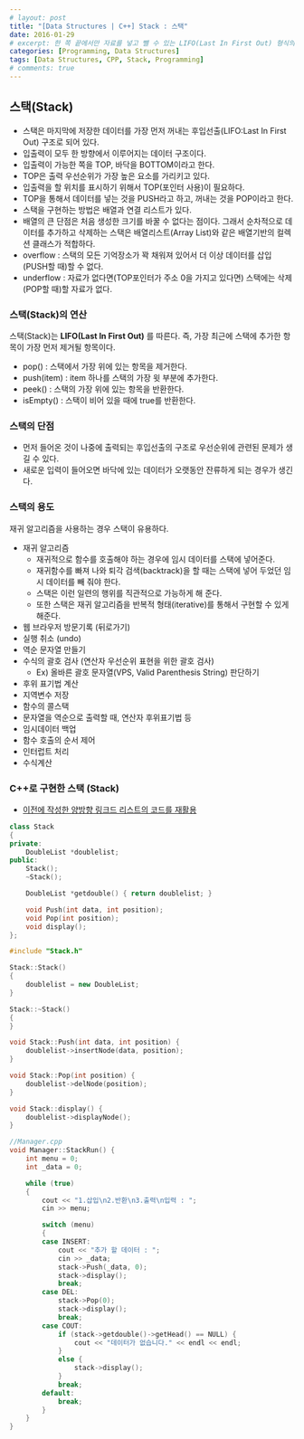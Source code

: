 ```yaml
---
# layout: post
title: "[Data Structures | C++] Stack : 스택"
date: 2016-01-29
# excerpt: 한 쪽 끝에서만 자료를 넣고 뺄 수 있는 LIFO(Last In First Out) 형식의 자료 구조
categories: [Programming, Data Structures]
tags: [Data Structures, CPP, Stack, Programming]
# comments: true
---
```


## 스택(Stack)

- 스택은 마지막에 저장한 데이터를 가장 먼저 꺼내는 후입선출(LIFO:Last In First Out) 구조로 되어 있다.
- 입출력이 모두 한 방향에서 이루어지는 데이터 구조이다.
- 입출력이 가능한 쪽을 TOP, 바닥을 BOTTOM이라고 한다.
- TOP은 출력 우선순위가 가장 높은 요소를 가리키고 있다.
- 입출력을 할 위치를 표시하기 위해서 TOP(포인터 사용)이 필요하다.
- TOP을 통해서 데이터를 넣는 것을 PUSH라고 하고, 꺼내는 것을 POP이라고 한다.
- 스택을 구현하는 방법은 배열과 연결 리스트가 있다.
- 배열의 큰 단점은 처음 생성한 크기를 바꿀 수 없다는 점이다. 그래서 순차적으로 데이터를 추가하고 삭제하는 스택은 배열리스트(Array List)와 같은 배열기반의 컬렉션 클래스가 적합하다.
- overflow : 스택의 모든 기억장소가 꽉 채워져 있어서 더 이상 데이터를 삽입(PUSH할 때)할 수 없다.
- underflow : 자료가 없다면(TOP포인터가 주소 0을 가지고 있다면) 스택에는 삭제(POP할 때)할 자료가 없다.

### 스택(Stack)의 연산

스택(Stack)는 **LIFO(Last In First Out)** 를 따른다. 즉, 가장 최근에 스택에 추가한 항목이 가장 먼저 제거될 항목이다.
* pop() : 스택에서 가장 위에 있는 항목을 제거한다.
* push(item) : item 하나를 스택의 가장 윗 부분에 추가한다.
* peek() : 스택의 가장 위에 있는 항목을 반환한다.
* isEmpty() : 스택이 비어 있을 때에 true를 반환한다.

### 스택의 단점

- 먼저 들어온 것이 나중에 출력되는 후입선출의 구조로 우선순위에 관련된 문제가 생길 수 있다.
- 새로운 입력이 들어오면 바닥에 있는 데이터가 오랫동안 잔류하게 되는 경우가 생긴다.

### 스택의 용도

재귀 알고리즘을 사용하는 경우 스택이 유용하다.
* 재귀 알고리즘
  * 재귀적으로 함수를 호출해야 하는 경우에 임시 데이터를 스택에 넣어준다.
  * 재귀함수를 빠져 나와 퇴각 검색(backtrack)을 할 때는 스택에 넣어 두었던 임시 데이터를 빼 줘야 한다.
  * 스택은 이런 일련의 행위를 직관적으로 가능하게 해 준다.
  * 또한 스택은 재귀 알고리즘을 반복적 형태(iterative)를 통해서 구현할 수 있게 해준다.
* 웹 브라우저 방문기록 (뒤로가기)
* 실행 취소 (undo)
* 역순 문자열 만들기
* 수식의 괄호 검사 (연산자 우선순위 표현을 위한 괄호 검사)
  * Ex) 올바른 괄호 문자열(VPS, Valid Parenthesis String) 판단하기
* 후위 표기법 계산
* 지역변수 저장
* 함수의 콜스택
* 문자열을 역순으로 출력할 때, 연산자 후위표기법 등
* 임시데이터 백업
* 함수 호출의 순서 제어
* 인터럽트 처리
* 수식계산

### C++로 구현한 스택 (Stack)

- [이전에 작성한 양방향 링크드 리스트의 코드를 재활용](https://kyungryeol-yoon.github.io/posts/data-structures-linked-list-array/)

```c++
class Stack
{
private:
	DoubleList *doublelist;
public:
	Stack();
	~Stack();

	DoubleList *getdouble() { return doublelist; }

	void Push(int data, int position);
	void Pop(int position);
	void display();
};

#include "Stack.h"

Stack::Stack()
{
	doublelist = new DoubleList;
}

Stack::~Stack()
{
}

void Stack::Push(int data, int position) {
	doublelist->insertNode(data, position);
}

void Stack::Pop(int position) {
	doublelist->delNode(position);
}

void Stack::display() {
	doublelist->displayNode();
}

//Manager.cpp
void Manager::StackRun() {
	int menu = 0;
	int _data = 0;

	while (true)
	{
		cout << "1.삽입\n2.반환\n3.출력\n입력 : ";
		cin >> menu;

		switch (menu)
		{
		case INSERT:
			cout << "추가 할 데이터 : ";
			cin >> _data;
			stack->Push(_data, 0);
			stack->display();
			break;
		case DEL:
			stack->Pop(0);
			stack->display();
			break;
		case COUT:
			if (stack->getdouble()->getHead() == NULL) {
				cout << "데이터가 없습니다." << endl << endl;
			}
			else {
				stack->display();
			}
			break;
		default:
			break;
		}
	}
}
```